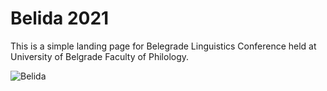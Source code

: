 # Belida 2021
This is a simple landing page for Belegrade Linguistics Conference held at University of Belgrade Faculty of Philology.

![Belida](https://user-images.githubusercontent.com/45717276/142934368-c747e15b-fe81-436d-9de1-a7438bf0b514.png)
